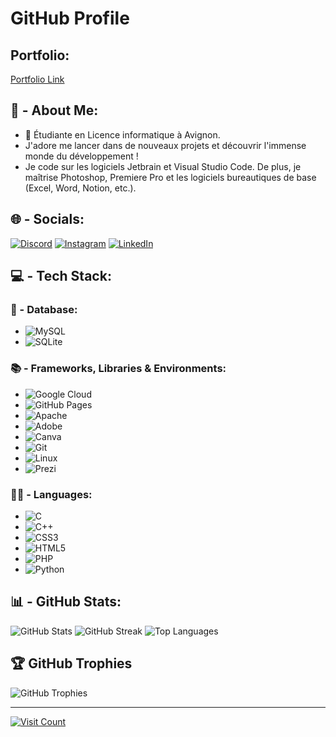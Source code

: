 # GitHub Profile

## Portfolio:
[Portfolio Link](https://example.com)

## 🤔 - About Me:
- 🔭 Étudiante en Licence informatique à Avignon.
- J'adore me lancer dans de nouveaux projets et découvrir l'immense monde du développement !
- Je code sur les logiciels Jetbrain et Visual Studio Code. De plus, je maîtrise Photoshop, Premiere Pro et les logiciels bureautiques de base (Excel, Word, Notion, etc.).

## 🌐 - Socials:
[![Discord](https://img.shields.io/badge/Discord-%237289DA.svg?logo=discord&logoColor=white)](https://discord.gg/maleekegh)
[![Instagram](https://img.shields.io/badge/Instagram-%23E4405F.svg?logo=Instagram&logoColor=white)](https://instagram.com/maleeeeke)
[![LinkedIn](https://img.shields.io/badge/LinkedIn-%230077B5.svg?logo=linkedin&logoColor=white)](https://linkedin.com/in/malek-ghabi-3b32672a9)

## 💻 - Tech Stack:
### 💾 - Database:
- ![MySQL](https://img.shields.io/badge/mysql-%2300000f.svg?style=for-the-badge&logo=mysql&logoColor=white)
- ![SQLite](https://img.shields.io/badge/sqlite-%2307405e.svg?style=for-the-badge&logo=sqlite&logoColor=white)

### 📚 - Frameworks, Libraries & Environments:
- ![Google Cloud](https://img.shields.io/badge/GoogleCloud-%234285F4.svg?style=for-the-badge&logo=google-cloud&logoColor=white)
- ![GitHub Pages](https://img.shields.io/badge/github%20pages-121013?style=for-the-badge&logo=github&logoColor=white)
- ![Apache](https://img.shields.io/badge/apache-%23D42029.svg?style=for-the-badge&logo=apache&logoColor=white)
- ![Adobe](https://img.shields.io/badge/adobe-%23FF0000.svg?style=for-the-badge&logo=adobe&logoColor=white)
- ![Canva](https://img.shields.io/badge/Canva-%2300C4CC.svg?style=for-the-badge&logo=Canva&logoColor=white)
- ![Git](https://img.shields.io/badge/Git-fc6d26?style=for-the-badge&logo=git&logoColor=white)
- ![Linux](https://img.shields.io/badge/Linux-FCC624?style=for-the-badge&logo=linux&logoColor=black)
- ![Prezi](https://img.shields.io/badge/Prezi-%23000000.svg?style=for-the-badge&logo=Prezi&logoColor=white)

### 👨‍💻 - Languages:
- ![C](https://img.shields.io/badge/c-%2300599C.svg?style=for-the-badge&logo=c&logoColor=white)
- ![C++](https://img.shields.io/badge/c++-%2300599C.svg?style=for-the-badge&logo=c%2B%2B&logoColor=white)
- ![CSS3](https://img.shields.io/badge/css3-%231572B6.svg?style=for-the-badge&logo=css3&logoColor=white)
- ![HTML5](https://img.shields.io/badge/html5-%23E34F26.svg?style=for-the-badge&logo=html5&logoColor=white)
- ![PHP](https://img.shields.io/badge/php-%23777BB4.svg?style=for-the-badge&logo=php&logoColor=white)
- ![Python](https://img.shields.io/badge/python-3670A0?style=for-the-badge&logo=python&logoColor=ffdd54)

## 📊 - GitHub Stats:
![GitHub Stats](https://github-readme-stats.vercel.app/api?username=malekghabi1607&theme=default&hide_border=false&include_all_commits=false&count_private=true)
![GitHub Streak](https://github-readme-streak-stats.herokuapp.com/?user=malekghabi1607&theme=default&hide_border=false)
![Top Languages](https://github-readme-stats.vercel.app/api/top-langs/?username=malekghabi1607&theme=default&hide_border=false&include_all_commits=false&count_private=true&layout=compact)

## 🏆 GitHub Trophies
![GitHub Trophies](https://github-profile-trophy.vercel.app/?username=malekghabi1607&theme=flat&no-frame=false&no-bg=false&margin-w=4)

---

[![Visit Count](https://visitcount.itsvg.in/api?id=malekghabi1607&icon=1&color=1)](https://visitcount.itsvg.in)
